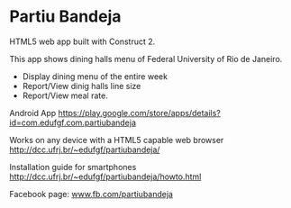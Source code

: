 Partiu Bandeja
=============

HTML5 web app built with Construct 2.

This app shows dining halls menu of Federal University of Rio de Janeiro.

- Display dining menu of the entire week
- Report/View dinig halls line size
- Report/View meal rate.

Android App 
https://play.google.com/store/apps/details?id=com.edufgf.com.partiubandeja

Works on any device with a HTML5 capable web browser
http://dcc.ufrj.br/~edufgf/partiubandeja/

Installation guide for smartphones
http://dcc.ufrj.br/~edufgf/partiubandeja/howto.html

Facebook page: www.fb.com/partiubandeja
